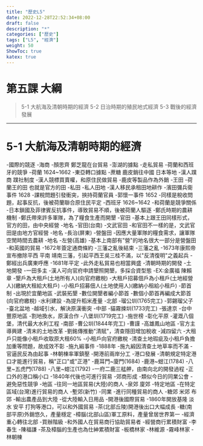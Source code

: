 ```yaml
---
title: "歷史L5"
date: 2022-12-28T22:52:34+08:00
draft: false
description: "*"
categories: ["歷史"]
tags: ["L5", "經濟"]
weight: 50
ShowToc: true
katex: true
---
```

# 第五課 大綱
> 5-1 大航海及清朝時期的經濟
> 5-2 日治時期的殖民地式經濟
> 5-3 戰後的經濟發展

------------
# 5-1 大航海及清朝時期的經濟
 -國際的競逐
 -海商
  -顏思齊 鄭芝龍在台貿易
  -澎湖的據點
  -走私貿易
 -荷蘭和西班牙的競爭
  -荷蘭 1624~1662
   -東亞轉口據點
   -蔗糖 鹿皮銷往中國 日本等地
   -漢人蹼商 蹼社制度
    -漢人競標買賣權，和原住民做貿易
    -鹿皮等製品作為外銷
   -王田
    -荷蘭王的田 也就是官方的田
   -私田
    -私人田地
   -漢人移民承租田地耕作
   -濱田彌兵衛事件 1628
    -課稅問題引發衝突，挾持荷蘭官員
   -郭懷一事件 1652
    -同樣是稅收問題，起事反抗，後被荷蘭聯合原住民平定
  -西班牙 1626~1642
   -和荷蘭是競爭關係
   -日本鎖國及菲律賓反抗事件，導致貿易不順，後被荷蘭人驅逐
 -鄭氏時期的農耕機制
 -鄭氏帶來許多軍隊，為了糧食生產而開墾
 -官田
  -基本上跟王田同樣形式，官方的田，由中央經營
  -地名
   -官田(台南)
 -文武官田
  -和官田不一樣的是，文武官田是由地方官經營
  -地名
   -長治(屏東)
  -營盤田
   -因應大量軍隊的糧食需求，讓軍隊空閒時間去農耕
   -地名
    -左營(高雄)
    -基本上南部有"營"的地名很大一部分是營盤田
  -和英國的貿易
  -1672年簽定通商條約
  -三藩之亂後結束
  -三藩之亂
   -1673年康熙帝宣布撤除平西 平南 靖南三藩，引起平西王吳三桂不滿，以"反清復明"之義起兵
   -鄭經出兵廣東呼應
   -1681年平定
  -此外走私貿易也相當興盛
 -清朝時期的開發
 -土地開發
  -一田多主
   -漢人可向官府申請墾照開墾，多採合資型態
   -EX:金廣福 陳賴章
   -墾戶為大租戶(土地所有人)(向官府繳稅)
   -大租戶招募佃戶為小租戶(土地經營人)(繳納大租給大租戶)
   -小租戶招募佃人(土地使用人)(繳納小租給小租戶)
  -節首制
   -出現於宜蘭地區
   -武裝拓墾
   -數位開墾者編小節首
   -數個小節首再編成大節首(向官府繳稅)
 -水利建設
  -為提升稻米產量
  -北部
   -瑠公圳(1765完工)
   -郭錫瑠父子
   -臺北盆地
   -越域引水，解決原漢衝突
  -中部
   -貓霧捒圳(1733完工)
   -張達京
   -台中豐原地區
   -割地換水，原漢合作
   -八堡圳(1719完工)
   -施世榜
   -彰化平原
   -灌溉八個堡，清代最大水利工程
  -南部
   -曹公圳(1844年完工)
   -曹謹
   -高雄鳳山地區
   -官方主導興建
 -清末的土地改革
  -劉銘傳推動"清賦"，清查隱田增加稅收
  -減四留六
   -大租戶只能像小租戶收取原大租60%
   -小租戶向官府繳稅
   -清查土地瑕疵及小租戶負擔加重等問題，故成效不彰
  -施九緞事件
   -1888年
   -施九緞因清查土地草率而不滿
   -官逼民反為由起事
   -林朝棟率軍鎮壓
 -開港前兩岸分工
 -港口發展
  -清朝規定特定港口才能進行貿易，稱"正口"或"正港"
   -鹿耳門~廈門(1684)
   -鹿港~蚶江(1784)
   -八里~五虎門(1788)
   -八里~蚶江(1792)
   -一府二鹿三艋舺，由南向北的開發過程
  -正口外的港口稱小口
   -1840年代後也可進行貿易
 -郊商形成
  -類似今日的同業公會
  -避免惡性競爭
  -地區
   -往同一地區貿易(大陸)的商人
   -泉郊 廈郊
  -特定地區
   -在特定區域(台灣)進行貿易的商人
   -塹郊(新竹)
  -同業
   -進行同種貿易的商人
   -糖郊 米郊 布郊
  -輸出農產品到大陸
  -從大陸輸入日用品
 -開港後國際貿易
  -1860年開放基隆 淡水 安平 打狗等港口，可以和外國貿易
   -茶(北部丘陵)開港後出口大幅成長
   -糖(南部平原)外銷悠久，產量穩定
   -樟腦(北部山區)軍工原料，產量曾居世界第一
  -經濟重心轉往北部
  -買辦階級
   -和外國人在貿易商行協助貿易者
   -經營商行累積財富
    -李春生
    -陳福謙
  -茶及樟腦的生產也為仕紳累積財富
   -板橋林家 
    -林維源
   -霧峰林家
    -林朝棟 
    
